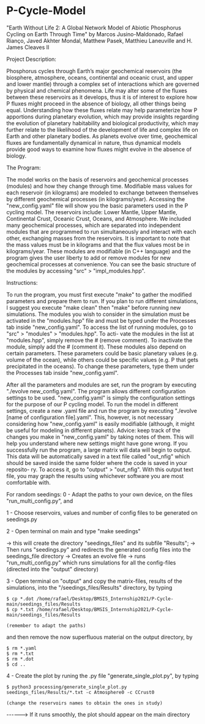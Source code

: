 # P-Cycle-Model
"Earth Without Life 2: A Global Network Model of Abiotic Phosphorus Cycling on Earth Through Time"
by Marcos Jusino-Maldonado, Rafael Rianço, Javed Akhter Mondal, Matthew Pasek, Matthieu Laneuville and H. James Cleaves II

Project Description:

Phosphorus cycles through Earth’s major geochemical reservoirs (the biosphere, atmosphere, oceans, continental and oceanic crust, and upper and lower mantle)
through a complex set of interactions which are governed by physical and chemical phenomena. Life may alter some of the fluxes between these reservoirs as it
develops, thus it is of interest to explore how P fluxes might proceed in the absence of biology, all other things being equal. Understanding how these fluxes
relate may help parameterize how P apportions during planetary evolution, which may provide insights regarding the evolution of planetary habitability and
biological productivity, which may further relate to the likelihood of the development of life and complex life on Earth and other planetary bodies. As planets
evolve over time, geochemical fluxes are fundamentally dynamical in nature, thus dynamical models provide good ways to examine how fluxes might evolve in the
absence of biology.

The Program:

The model works on the basis of reservoirs and geochemical processes (modules) and how they change through time. Modifiable mass values for each reservoir (in
kilograms) are modeled to exchange between themselves by different geochemical processes (in kilograms/year). Accessing the "new_config.yaml" file will show you
the basic parameters used in the P cycling model. The reservoirs include: Lower Mantle, Upper Mantle, Continental Crust, Oceanic Crust, Oceans, and Atmosphere.
We included many geochemical processes, which are separated into independent modules that are programmed to run simultaneously and interact with each other,
exchanging masses from the reservoirs. It is important to note that the mass values must be in kilograms and that the flux values most be in kilograms/year.
These modules are modifiable (in C++ language) and the program gives the user liberty to add or remove modules for new geochemical processes at convenience. You
can see the basic structure of the modules by accessing "src" > "impl_modules.hpp". 

Instructions:

To run the program, you must first execute "make" to gather the modified parameters and prepare them to run. If you plan to run different simulations, I suggest
you execute "make clean" then "make" before running new simulations. The modules you wish to consider in the simulation must be activated in the "modules.hpp"
file and must be typed under the Processes tab inside "new_config.yaml". To access the list of running modules, go to "src" > "modules" > "modules.hpp". To acti-
vate the modules in the list at "modules.hpp", simply remove the # (remove comment). To inactivate the module, simply add the # (comment it). These modules also
depend on certain parameters. These parameters could be basic planetary values (e.g. volume of the ocean), while others could be specific values (e.g. P that
gets precipitated in the oceans). To change these parameters, type them under the Processes tab inside "new_config.yaml".

After all the parameters and modules are set, run the program by executing "./evolve new_config.yaml". The program allows different configuration settings to be
used. "new_config.yaml" is simply the configuration settings for the purpose of our P cycling model. To run the model in different settings, create a new .yaml
file and run the program by executing "./evolve [name of configuration file].yaml". This, however, is not necessary considering how "new_config.yaml" is easily
modifiable (although, it might be useful for modeling in different planets). Advice: keep track of the changes you make in "new_config.yaml" by taking notes of
them. This will help you understand where new settings might have gone wrong. If you successfully run the program, a large matrix will data will begin to output.
This data will be automatically saved in a text file called "out_nfig" which should be saved inside the same folder where the code is saved in your reposito-
ry. To access it, go to "output" > "out_nfig". With this output text file, you may graph the results using whichever software you are most comfortable with.

For random seedings:
0 - Adapt the paths to your own device, on the files "run_multi_config.py", and 

1 - Choose reservoirs, values and number of config files to be generated on seedings.py

2 - Open terminal on main and type "make seedings"   

-> this will create the directory "seedings_files" and its subfile "Results"; 
-> Then runs "seedings.py" and redirects the generated config files into the seedings_file directory
-> Creates an evolve file
-> runs "run_multi_config.py" which runs simulations for all the config-files (directed into the "output" directory)

3 - Open terminal on "output" and copy the matrix-files, results of the simulations, into the "/seedings_files/Results" directory, by typing 

	$ cp *.dot /home/rafael/Desktop/BMSIS_Internship2021/P-Cycle-main/seedings_files/Results 
	$ cp *.txt /home/rafael/Desktop/BMSIS_Internship2021/P-Cycle-main/seedings_files/Results
	
	(remember to adapt the paths)
	
and then remove the now superfluous material on the output directory, by

	$ rm *.yaml
	$ rm *.txt
	$ rm *.dot
	$ cd ..	
	
4 - Create the plot by runing the .py file "generate_single_plot.py", by typing

	$ python3 processing/generate_single_plot.py seedings_files/Results/*.txt -c Atmosphere0 -c CCrust0 
	
	(change the reservoirs names to obtain the ones in study)
	
------> If it runs smoothly, the plot should appear on the main directory
